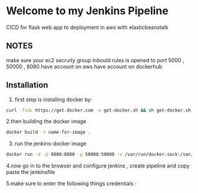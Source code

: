 # Welcome to my Jenkins Pipeline
CICD for flask web app to deployment in aws with elasticbeanstalk
## NOTES
make sure your ec2 secruity group inbould rules is opened to port 5000 , 50000 , 8080
have account on aws 
have account on dockerhub
## Installation
1. first step is installing docker by:
```bash
curl -fsSL https://get.docker.com -o get-docker.sh && sh get-docker.sh
```
2.then building the docker image
```bash
docker build -t name-for-image .
```
3. run the jenkins-docker image
```bash
docker run -d -p 8080:8080 -p 50000:50000 -v /var/run/docker.sock:/var/run/docker.sock name-for-image
```
4.now go in to the browser and configure jenkins , create pipeline and copy paste the jenkinsfile

5.make sure to enter the following things credentials :
